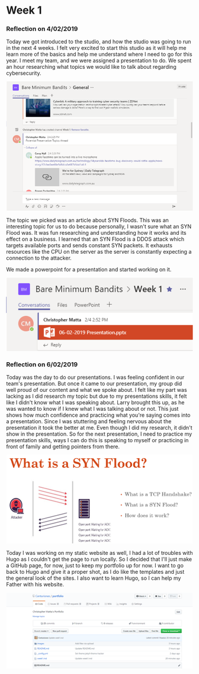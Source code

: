# Week 1


### Reflection on 4/02/2019

Today we got introduced to the studio, and how the studio was going to run in the next 4 weeks. I felt very excited to start this studio as it will help me learn more of the basics and help me understand where I need to go for this year. I meet my team, and we were assigned a presentation to do. We spent an hour researching what topics we would like to talk about regarding cybersecurity.

![Picture](/images/teams1.PNG)

The topic we picked was an article about SYN Floods. This was an interesting topic for us to do because personally, I wasn't sure what an SYN Flood was. It was fun researching and understanding how it works and its effect on a business. I learned that an SYN Flood is a DDOS attack which targets available ports and sends constant SYN packets. It exhausts resources like the CPU on the server as the server is constantly expecting a connection to the attacker.

We made a powerpoint for a presentation and started working on it.

![Picture](/images/teams2.PNG)

### Reflection on 6/02/2019

Today was the day to do our presentations. I was feeling confident in our team's presentation. But once it came to our presentation, my group did well proud of our content and what we spoke about. I felt like my part was lacking as I did research my topic but due to my presentations skills, it felt like I didn't know what I was speaking about. Larry brought this up, as he was wanted to know if I knew what I was talking about or not. This just shows how much confidence and practicing what you're saying comes into a presentation. Since I was stuttering and feeling nervous about the presentation it took the better at me. Even though I did my research, it didn't show in the presentation. So for the next presentation, I need to practice my presentation skills, ways I can do this is speaking to myself or practicing in front of family and getting pointers from there.


![Picture](/images/teams4.PNG)


Today I was working on my static website as well, I had a lot of troubles with Hugo as I couldn't get the page to run locally. So I decided that I'll just make a GitHub page, for now, just to keep my portfolio up for now. I want to go back to Hugo and give it a proper shot, as I do like the templates and just the general look of the sites. I also want to learn Hugo, so I can help my Father with his website.

![Picture](/images/github.PNG)
